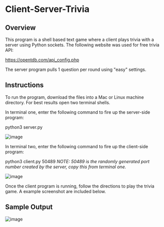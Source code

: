 # Client-Server-Trivia

## Overview
This program is a shell based text game where a client plays trivia with a server using Python sockets. The following website was used for free trivia API:

https://opentdb.com/api_config.php

The server program pulls 1 question per round using "easy" settings.

## Instructions
To run the program, download the files into a Mac or Linux machine directory. For best results open two terminal shells.

In terminal one, enter the following command to fire up the server-side program:

  python3 server.py
  
  ![image](https://user-images.githubusercontent.com/54946106/145160438-c2719ef0-7e72-4407-8c3f-c8a8940b5c16.png)

  
In terminal two, enter the following command to fire up the client-side program:

  python3 client.py 50489
  *NOTE: 50489 is the randomly generated port number created by the server, copy this from terminal one.*
  
  ![image](https://user-images.githubusercontent.com/54946106/145160546-a882a51a-9c83-4151-a68b-dcbb78683b61.png)
  
  Once the client program is running, follow the directions to play the trivia game. A example screenshot are included below.
  
  ## Sample Output
  ![image](https://user-images.githubusercontent.com/54946106/145160640-7a849bce-51fa-4c6a-af5f-538e8eabd987.png)


  
  
